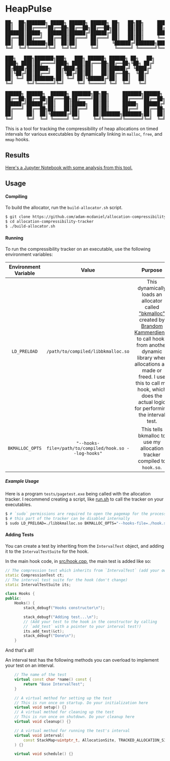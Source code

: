 # HeapPulse

<pre>
██╗  ██╗███████╗ █████╗ ██████╗ ██████╗ ██╗   ██╗██╗     ███████╗███████╗
██║  ██║██╔════╝██╔══██╗██╔══██╗██╔══██╗██║   ██║██║     ██╔════╝██╔════╝
███████║█████╗  ███████║██████╔╝██████╔╝██║   ██║██║     ███████╗█████╗  
██╔══██║██╔══╝  ██╔══██║██╔═══╝ ██╔═══╝ ██║   ██║██║     ╚════██║██╔══╝  
██║  ██║███████╗██║  ██║██║     ██║     ╚██████╔╝███████╗███████║███████╗
╚═╝  ╚═╝╚══════╝╚═╝  ╚═╝╚═╝     ╚═╝      ╚═════╝ ╚══════╝╚══════╝╚══════╝

███╗   ███╗███████╗███╗   ███╗ ██████╗ ██████╗ ██╗   ██╗                 
████╗ ████║██╔════╝████╗ ████║██╔═══██╗██╔══██╗╚██╗ ██╔╝                 
██╔████╔██║█████╗  ██╔████╔██║██║   ██║██████╔╝ ╚████╔╝                  
██║╚██╔╝██║██╔══╝  ██║╚██╔╝██║██║   ██║██╔══██╗  ╚██╔╝                   
██║ ╚═╝ ██║███████╗██║ ╚═╝ ██║╚██████╔╝██║  ██║   ██║                    
╚═╝     ╚═╝╚══════╝╚═╝     ╚═╝ ╚═════╝ ╚═╝  ╚═╝   ╚═╝                    

██████╗ ██████╗  ██████╗ ███████╗██╗██╗     ███████╗██████╗              
██╔══██╗██╔══██╗██╔═══██╗██╔════╝██║██║     ██╔════╝██╔══██╗             
██████╔╝██████╔╝██║   ██║█████╗  ██║██║     █████╗  ██████╔╝             
██╔═══╝ ██╔══██╗██║   ██║██╔══╝  ██║██║     ██╔══╝  ██╔══██╗             
██║     ██║  ██║╚██████╔╝██║     ██║███████╗███████╗██║  ██║             
╚═╝     ╚═╝  ╚═╝ ╚═════╝ ╚═╝     ╚═╝╚══════╝╚══════╝╚═╝  ╚═╝             
</pre>

This is a tool for tracking the compressibility of heap allocations on timed intervals for various executables by dynamically linking in `malloc`, `free`, and `mmap` hooks.

## Results

[Here's a Jupyter Notebook with some analysis from this tool.](./results.ipynb)

## Usage

#### Compiling

To build the allocator, run the `build-allocator.sh` script.

```bash
$ git clone https://github.com/adam-mcdaniel/allocation-compressibility-tracker
$ cd allocation-compressibility-tracker
$ ./build-allocator.sh
```

#### Running

To run the compressibility tracker on an executable, use the following environment variables:

|Environment Variable|Value|Purpose|
|:-:|:-:|:-:|
|`LD_PRELOAD`|`/path/to/compiled/libbkmalloc.so`|This dynamically loads an allocator called ["bkmalloc"](https://github.com/kammerdienerb/bkmalloc) created by [Brandom Kammerdiener](https://github.com/kammerdienerb) to call hooks from another dynamic library when allocations are made or freed. I use this to call my hook, which does the actual logic for performing the interval test.|
|`BKMALLOC_OPTS`|`"--hooks-file=/path/to/compiled/hook.so --log-hooks"`|This tells bkmalloc to use my allocation tracker compiled to `hook.so`.|


##### Example Usage

Here is a program `tests/pagetest.exe` being called with the allocation tracker.
I recommend creating a script, like [run.sh](./run.sh) to call the tracker on your executables.

```bash
$ # `sudo` permissions are required to open the pagemap for the process,
$ # this part of the tracker can be disabled internally
$ sudo LD_PRELOAD=./libbkmalloc.so BKMALLOC_OPTS="--hooks-file=./hook.so" tests/pagetest.exe
```

#### Adding Tests

You can create a test by inheriting from the `IntervalTest` object, and adding it to the `IntervalTestSuite` for the hook.

In the main hook code, in [src/hook.cpp](src/hook.cpp), the main test is added like so:

```c++
// The compression test which inherits from `IntervalTest` (add your own tests here, too!)
static CompressionTest ct;
// The interval test suite for the hook (don't change)
static IntervalTestSuite its;

class Hooks {
public:
    Hooks() {
        stack_debugf("Hooks constructor\n");

        stack_debugf("Adding test...\n");
        // (Add your test to the hook in the constructor by calling
        // `add_test` with a pointer to your interval test!)
        its.add_test(&ct);
        stack_debugf("Done\n");
    }
```

And that's all!

An interval test has the following methods you can overload to implement your test on an interval.

```c++
    // The name of the test
    virtual const char *name() const {
        return "Base IntervalTest";
    }

    // A virtual method for setting up the test
    // This is run once on startup. Do your initialization here
    virtual void setup() {}
    // A virtual method for cleaning up the test
    // This is run once on shutdown. Do your cleanup here
    virtual void cleanup() {}

    // A virtual method for running the test's interval
    virtual void interval(
        const StackMap<uintptr_t, AllocationSite, TRACKED_ALLOCATION_SITES> &allocation_sites
    ) {}

    virtual void schedule() {}
```